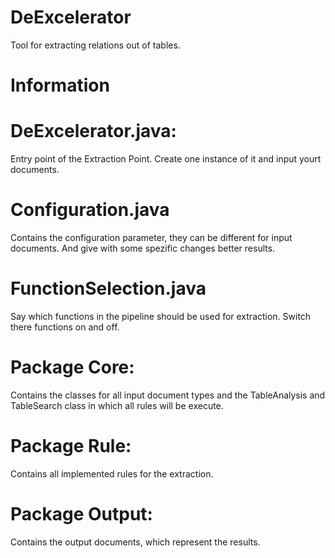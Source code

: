 DeExcelerator
=============

Tool for extracting relations out of tables.


Information
===============

DeExcelerator.java:
===============
Entry point of the Extraction Point.
Create one instance of it and input yourt documents.

Configuration.java
===============
Contains the configuration parameter, they can be different
for input documents. And give with some spezific changes better
results.

FunctionSelection.java
===============
Say which functions in the pipeline should be used for
extraction. Switch there functions on and off.

Package Core:
===============
Contains the classes for all input document types and
the TableAnalysis and TableSearch class in which all rules
will be execute.

Package Rule:
===============
Contains all implemented rules for the extraction.

Package Output:
===============
Contains the output documents, which represent the results. 


